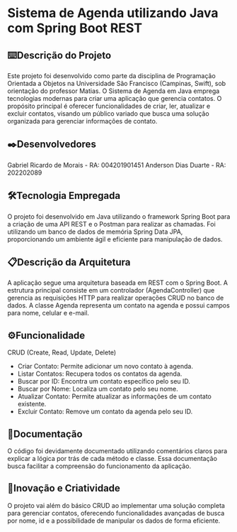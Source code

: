 # Sistema de Agenda utilizando Java com Spring Boot REST

## ⌨️Descrição do Projeto
Este projeto foi desenvolvido como parte da disciplina de Programação Orientada a Objetos na Universidade São Francisco (Campinas, Swift), sob orientação do professor Matias. O Sistema de Agenda em Java emprega tecnologias modernas para criar uma aplicação que gerencia contatos. O propósito principal é oferecer funcionalidades de criar, ler, atualizar e excluir contatos, visando um público variado que busca uma solução organizada para gerenciar informações de contato.

## ✒️Desenvolvedores
Gabriel Ricardo de Morais - RA: 004201901451
Anderson Dias Duarte      - RA: 202202089

## 🛠️Tecnologia Empregada
O projeto foi desenvolvido em Java utilizando o framework Spring Boot para a criação de uma API REST e o Postman para realizar as chamadas. Foi utilizando um banco de dados de memória Spring Data JPA, proporcionando um ambiente ágil e eficiente para manipulação de dados.

## 📋Descrição da Arquitetura
A aplicação segue uma arquitetura baseada em REST com o Spring Boot. A estrutura principal consiste em um controlador (AgendaController) que gerencia as requisições HTTP para realizar operações CRUD no banco de dados. A classe Agenda representa um contato na agenda e possui campos para nome, celular e e-mail.

## ⚙️Funcionalidade
CRUD (Create, Read, Update, Delete)
- Criar Contato: Permite adicionar um novo contato à agenda.
- Listar Contatos: Recupera todos os contatos da agenda.
- Buscar por ID: Encontra um contato específico pelo seu ID.
- Buscar por Nome: Localiza um contato pelo seu nome.
- Atualizar Contato: Permite atualizar as informações de um contato existente.
- Excluir Contato: Remove um contato da agenda pelo seu ID.

## 📄Documentação
O código foi devidamente documentado utilizando comentários claros para explicar a lógica por trás de cada método e classe. Essa documentação busca facilitar a compreensão do funcionamento da aplicação.

## 🚀Inovação e Criatividade
O projeto vai além do básico CRUD ao implementar uma solução completa para gerenciar contatos, oferecendo funcionalidades avançadas de busca por nome, id e a possibilidade de manipular os dados de forma eficiente.
